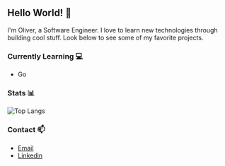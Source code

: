 ## Hello World! :wave:
I'm Oliver, a Software Engineer. I love to learn new technologies through building cool stuff. Look below to see some of my favorite projects.

### Currently Learning :computer:
- Go

### Stats :bar_chart:

![Top Langs](https://github-readme-stats.vercel.app/api/top-langs/?username=OliverMKing&hide=css&layout=compact)

### Contact :mailbox:
- [Email](mailto:oking3@uncc.edu)
- [Linkedin](https://www.linkedin.com/in/oliver-merkley-king/)
